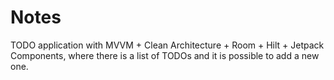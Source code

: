 # Notes
TODO application with MVVM + Clean Architecture + Room + Hilt + Jetpack Components, where there is a list of TODOs and it is possible to add a new one.
